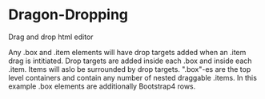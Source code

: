 # Dragon-Dropping
Drag and drop html editor

Any .box and .item elements will have drop targets added when an .item drag is intitiated. Drop targets are added inside each .box and inside each .item. Items will aslo be surrounded by drop targets. ".box"-es are the top level containers and contain any number of nested draggable .items.  In this example .box elements are additionally Bootstrap4 rows.
